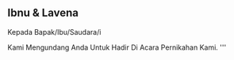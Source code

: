 ## Ibnu & Lavena

Kepada Bapak/Ibu/Saudara/i

Kami Mengundang Anda Untuk Hadir Di Acara Pernikahan Kami.
'''

